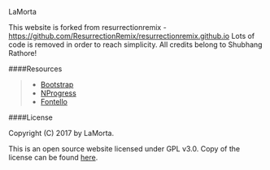 LaMorta

This website is forked from resurrectionremix - https://github.com/ResurrectionRemix/resurrectionremix.github.io
Lots of code is removed in order to reach simplicity. All credits belong to Shubhang Rathore!

####Resources
> - [Bootstrap](https://github.com/twbs)
> - [NProgress](https://github.com/rstacruz/nprogress)
> - [Fontello](https://github.com/fontello/fontello)


####License

Copyright (C) 2017 by LaMorta.

This is an open source website licensed under GPL v3.0. Copy of the license can be found [here](https://github.com/xenon92/resurrectionremix-website/blob/gh-pages/LICENSE.md).
